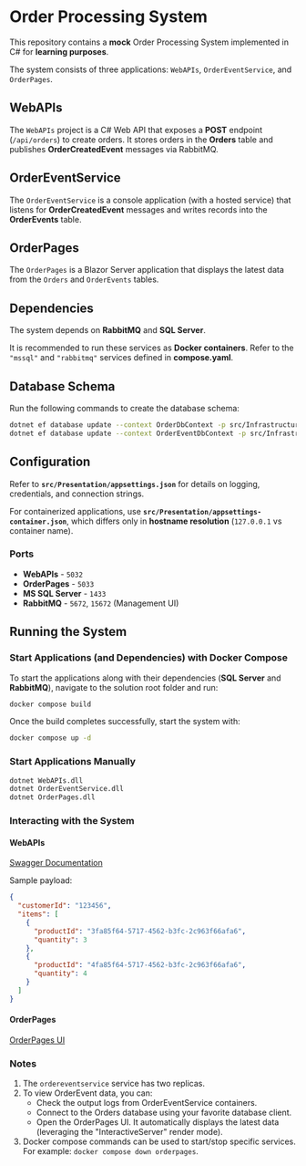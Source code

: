 # Order Processing System

This repository contains a **mock** Order Processing System implemented in C# for **learning purposes**.

The system consists of three applications: `WebAPIs`, `OrderEventService`, and `OrderPages`.

## WebAPIs
The `WebAPIs` project is a C# Web API that exposes a **POST** endpoint (`/api/orders`) to create orders. It stores orders in the **Orders** table and publishes **OrderCreatedEvent** messages via RabbitMQ.

## OrderEventService
The `OrderEventService` is a console application (with a hosted service) that listens for **OrderCreatedEvent** messages and writes records into the **OrderEvents** table.

## OrderPages
The `OrderPages` is a Blazor Server application that displays the latest data from the `Orders` and `OrderEvents` tables.

## Dependencies
The system depends on **RabbitMQ** and **SQL Server**.

It is recommended to run these services as **Docker containers**. Refer to the `"mssql"` and `"rabbitmq"` services defined in **compose.yaml**.

## Database Schema
Run the following commands to create the database schema:
```bash
dotnet ef database update --context OrderDbContext -p src/Infrastructure -s src/Presentation/WebAPIs
dotnet ef database update --context OrderEventDbContext -p src/Infrastructure -s src/Presentation/OrderEventService
```

## Configuration
Refer to **`src/Presentation/appsettings.json`** for details on logging, credentials, and connection strings.

For containerized applications, use **`src/Presentation/appsettings-container.json`**, which differs only in **hostname resolution** (`127.0.0.1` vs container name).

### Ports
- **WebAPIs** - `5032`
- **OrderPages** - `5033`
- **MS SQL Server** - `1433`
- **RabbitMQ** - `5672`, `15672` (Management UI)

## Running the System

### Start Applications (and Dependencies) with Docker Compose
To start the applications along with their dependencies (**SQL Server** and **RabbitMQ**), navigate to the solution root folder and run:

```sh
docker compose build
```
Once the build completes successfully, start the system with:
```sh
docker compose up -d
```

### Start Applications Manually
```sh
dotnet WebAPIs.dll
dotnet OrderEventService.dll
dotnet OrderPages.dll
```

### Interacting with the System
#### WebAPIs
[Swagger Documentation](http://127.0.0.1:5032/swagger/index.html)

Sample payload:
```json
{
  "customerId": "123456",
  "items": [
    {
      "productId": "3fa85f64-5717-4562-b3fc-2c963f66afa6",
      "quantity": 3
    },
    {
      "productId": "4fa85f64-5717-4562-b3fc-2c963f66afa6",
      "quantity": 4
    }
  ]
}
```

#### OrderPages
[OrderPages UI](http://127.0.0.1:5033/orders)

### Notes

1. The `ordereventservice` service has two replicas.
2. To view OrderEvent data, you can:
    - Check the output logs from OrderEventService containers.
    - Connect to the Orders database using your favorite database client.
    - Open the OrderPages UI. It automatically displays the latest data (leveraging the "InteractiveServer" render mode).
3. Docker compose commands can be used to start/stop specific services. For example: `docker compose down orderpages`.
